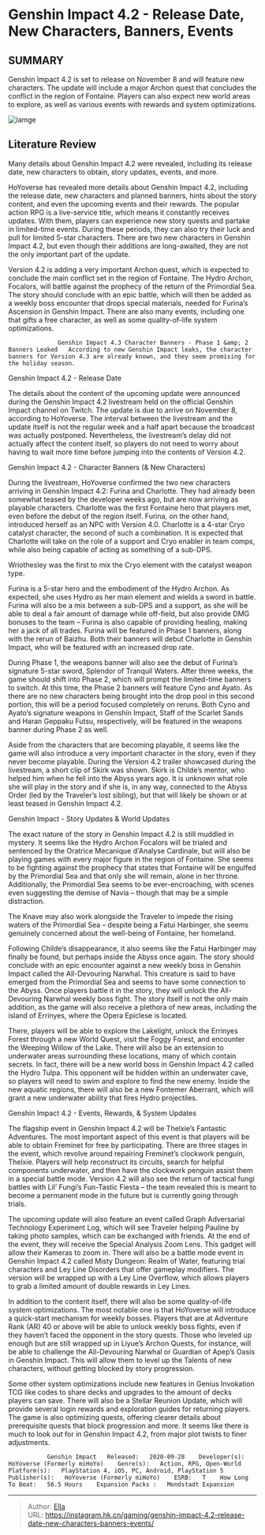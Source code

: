 # Genshin Impact 4.2 - Release Date, New Characters, Banners, Events


## SUMMARY 



  Genshin Impact 4.2 is set to release on November 8 and will feature new characters.   The update will include a major Archon quest that concludes the conflict in the region of Fontaine.   Players can also expect new world areas to explore, as well as various events with rewards and system optimizations.  

![iamge](https://static1.srcdn.com/wordpress/wp-content/uploads/2023/11/genshin-impact-42-release-date-characters-banners-story-events-rewards.jpg)

## Literature Review

Many details about Genshin Impact 4.2 were revealed, including its release date, new characters to obtain, story updates, events, and more.




HoYoverse has revealed more details about Genshin Impact 4.2, including the release date, new characters and planned banners, hints about the story content, and even the upcoming events and their rewards. The popular action RPG is a live-service title, which means it constantly receives updates. With them, players can experience new story quests and partake in limited-time events. During these periods, they can also try their luck and pull for limited 5-star characters. There are two new characters in Genshin Impact 4.2, but even though their additions are long-awaited, they are not the only important part of the update.




Version 4.2 is adding a very important Archon quest, which is expected to conclude the main conflict set in the region of Fontaine. The Hydro Archon, Focalors, will battle against the prophecy of the return of the Primordial Sea. The story should conclude with an epic battle, which will then be added as a weekly boss encounter that drops special materials, needed for Furina’s Ascension in Genshin Impact. There are also many events, including one that gifts a free character, as well as some quality-of-life system optimizations.

                  Genshin Impact 4.3 Character Banners - Phase 1 &amp; 2 Banners Leaked   According to new Genshin Impact leaks, the character banners for Version 4.3 are already known, and they seem promising for the holiday season.    


 Genshin Impact 4.2 - Release Date 
          




The details about the content of the upcoming update were announced during the Genshin Impact 4.2 livestream held on the official Genshin Impact channel on Twitch. The update is due to arrive on November 8, according to HoYoverse. The interval between the livestream and the update itself is not the regular week and a half apart because the broadcast was actually postponed. Nevertheless, the livestream’s delay did not actually affect the content itself, so players do not need to worry about having to wait more time before jumping into the contents of Version 4.2.



 Genshin Impact 4.2 - Character Banners (&amp; New Characters) 
         

During the livestream, HoYoverse confirmed the two new characters arriving in Genshin Impact 4.2: Furina and Charlotte. They had already been somewhat teased by the developer weeks ago, but are now arriving as playable characters. Charlotte was the first Fontaine hero that players met, even before the debut of the region itself. Furina, on the other hand, introduced herself as an NPC with Version 4.0. Charlotte is a 4-star Cryo catalyst character, the second of such a combination. It is expected that Charlotte will take on the role of a support and Cryo enabler in team comps, while also being capable of acting as something of a sub-DPS.






Wriothesley was the first to mix the Cryo element with the catalyst weapon type.




Furina is a 5-star hero and the embodiment of the Hydro Archon. As expected, she uses Hydro as her main element and wields a sword in battle. Furina will also be a mix between a sub-DPS and a support, as she will be able to deal a fair amount of damage while off-field, but also provide DMG bonuses to the team – Furina is also capable of providing healing, making her a jack of all trades. Furina will be featured in Phase 1 banners, along with the rerun of Baizhu. Both their banners will debut Charlotte in Genshin Impact, who will be featured with an increased drop rate.

During Phase 1, the weapons banner will also see the debut of Furina’s signature 5-star sword, Splendor of Tranquil Waters. After three weeks, the game should shift into Phase 2, which will prompt the limited-time banners to switch. At this time, the Phase 2 banners will feature Cyno and Ayato. As there are no new characters being brought into the drop pool in this second portion, this will be a period focused completely on reruns. Both Cyno and Ayato’s signature weapons in Genshin Impact, Staff of the Scarlet Sands and Haran Geppaku Futsu, respectively, will be featured in the weapons banner during Phase 2 as well.




Aside from the characters that are becoming playable, it seems like the game will also introduce a very important character in the story, even if they never become playable. During the Version 4.2 trailer showcased during the livestream, a short clip of Skirk was shown. Skirk is Childe’s mentor, who helped him when he fell into the Abyss years ago. It is unknown what role she will play in the story and if she is, in any way, connected to the Abyss Order (led by the Traveler’s lost sibling), but that will likely be shown or at least teased in Genshin Impact 4.2.



 Genshin Impact - Story Updates &amp; World Updates 
          

The exact nature of the story in Genshin Impact 4.2 is still muddled in mystery. It seems like the Hydro Archon Focalors will be trialed and sentenced by the Oratrice Mecanique d&#39;Analyse Cardinale, but will also be playing games with every major figure in the region of Fontaine. She seems to be fighting against the prophecy that states that Fontaine will be engulfed by the Primordial Sea and that only she will remain, alone in her throne. Additionally, the Primordial Sea seems to be ever-encroaching, with scenes even suggesting the demise of Navia – though that may be a simple distraction.






The Knave may also work alongside the Traveler to impede the rising waters of the Primordial Sea – despite being a Fatui Harbinger, she seems genuinely concerned about the well-being of Fontaine, her homeland.




Following Childe’s disappearance, it also seems like the Fatui Harbinger may finally be found, but perhaps inside the Abyss once again. The story should conclude with an epic encounter against a new weekly boss in Genshin Impact called the All-Devouring Narwhal. This creature is said to have emerged from the Primordial Sea and seems to have some connection to the Abyss. Once players battle it in the story, they will unlock the All-Devouring Narwhal weekly boss fight. The story itself is not the only main addition, as the game will also receive a plethora of new areas, including the island of Errinyes, where the Opera Epiclese is located.

There, players will be able to explore the Lakelight, unlock the Errinyes Forest through a new World Quest, visit the Foggy Forest, and encounter the Weeping Willow of the Lake. There will also be an extension to underwater areas surrounding these locations, many of which contain secrets. In fact, there will be a new world boss in Genshin Impact 4.2 called the Hydro Tulpa. This opponent will be hidden within an underwater cave, so players will need to swim and explore to find the new enemy. Inside the new aquatic regions, there will also be a new Fontemer Aberrant, which will grant a new underwater ability that fires Hydro projectiles.






 Genshin Impact 4.2 - Events, Rewards, &amp; System Updates 
          

The flagship event in Genshin Impact 4.2 will be Thelxie’s Fantastic Adventures. The most important aspect of this event is that players will be able to obtain Freminet for free by participating. There are three stages in the event, which revolve around repairing Freminet’s clockwork penguin, Thelxie. Players will help reconstruct its circuits, search for helpful components underwater, and then have the clockwork penguin assist them in a special battle mode. Version 4.2 will also see the return of tactical fungi battles with Lil’ Fungi’s Fun-Tastic Fiesta – the team revealed this is meant to become a permanent mode in the future but is currently going through trials.

The upcoming update will also feature an event called Graph Adversarial Technology Experiment Log, which will see Traveler helping Pauline by taking photo samples, which can be exchanged with friends. At the end of the event, they will receive the Special Analysis Zoom Lens. This gadget will allow their Kameras to zoom in. There will also be a battle mode event in Genshin Impact 4.2 called Misty Dungeon: Realm of Water, featuring trial characters and Ley Line Disorders that offer gameplay modifiers. The version will be wrapped up with a Ley Line Overflow, which allows players to grab a limited amount of double rewards in Ley Lines.




In addition to the content itself, there will also be some quality-of-life system optimizations. The most notable one is that HoYoverse will introduce a quick-start mechanism for weekly bosses. Players that are at Adventure Rank (AR) 40 or above will be able to unlock weekly boss fights, even if they haven’t faced the opponent in the story quests. Those who leveled up enough but are still wrapped up in Liyue’s Archon Quests, for instance, will be able to challenge the All-Devouring Narwhal or Guardian of Apep’s Oasis in Genshin Impact. This will allow them to level up the Talents of new characters, without getting blocked by story progression.

Some other system optimizations include new features in Genius Invokation TCG like codes to share decks and upgrades to the amount of decks players can save. There will also be a Stellar Reunion Update, which will provide several login rewards and exploration guides for returning players. The game is also optimizing quests, offering clearer details about prerequisite quests that block progression and more. It seems like there is much to look out for in Genshin Impact 4.2, from major plot twists to finer adjustments.




               Genshin Impact   Released:   2020-09-28    Developer(s):   HoYoverse (Formerly miHoYo)    Genre(s):   Action, RPG, Open-World    Platform(s):   PlayStation 4, iOS, PC, Android, PlayStation 5    Publisher(s):   HoYoverse (Formerly miHoYo)    ESRB:   T    How Long To Beat:   56.5 Hours    Expansion Packs :   Mondstadt Expansion      

---

> Author: [Ella](https://instagram.hk.cn/)  
> URL: https://instagram.hk.cn/gaming/genshin-impact-4.2-release-date-new-characters-banners-events/  

